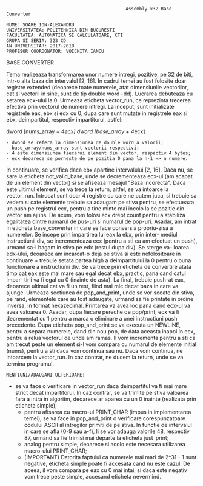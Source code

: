                                                 Assembly x32 Base Converter
                                           
    NUME: SOARE ION-ALEXANDRU
    UNIVERSITATEA: POLITEHNICA DIN BUCURESTI
    FACULTATEA: AUTOMATICA SI CALCULATOARE, CTI
    GRUPA SI SERIA: 323 CD
    AN UNIVERSITAR: 2017-2018
    PROFESOR COORDONATOR: VOICHITA IANCU

BASE CONVERTER
	
Tema realizeaza transformarea unor numere intregi, pozitive, pe 32 de biti,
intr-o alta baza din intervalul [2, 16]. In cadrul temei au fost folosite doar
registre extended (deoarece toate numerele, atat dimensiunile vectorilor, cat si
vectorii in sine, sunt de tip double word -dd).
	Lucrarea debuteaza cu setarea ecx-ului la 0. Urmeaza eticheta vector_run, ce 
reprezinta trecerea efectiva prin vectorul de numere intregi. La inceput, sunt 
initializate registrele eax, ebx si edx cu 0, dupa care sunt mutate in registrele
 eax si ebx, deimpartitul, respectiv impartitorul, astfel:

dword [nums_array + 4*ecx]
dword [base_array + 4*ecx]

    - dword se refera la dimensiunea de double word a valorii;
    - base_array/nums_array sunt vectorii respectivi;
    - 4 este dimensiunea fiecarui element din vector, respectiv 4 bytes;
    - ecx deoarece se porneste de pe pozitia 0 pana la n-1 => n numere.

In continuare, se verifica daca ebx apartine intervalului [2, 16]. Daca nu,
se sare la eticheta not_valid_base, unde se decrementeaza ecx-ul (am scapat de un
element din vector) si se afiseaza mesajul "Baza incorecta". Daca este ultimul
element, se va trece la return, altfel, se va intoarce la vector_run.
	Intrucat sunt doar 4 registre cu care ne putem juca, si trebuie sa vedem
si cate elemente trebuie sa adaugam pe stiva pentru, se efectueaza un push pe
registrul ecx, pentru a tine minte mai incolo la ce pozitie din vector am ajuns.
De acum, vom folosi ecx drept count pentru a stabiliza egalitatea dintre
numarul de pus-uri si numarul de pop-uri.
	Asadar, am intrat in eticheta base_converter in care se face conversia
propriu-zisa a numerelor. Se incepe prin impartirea lui eax la ebx, prin inter-
mediul instructiunii div, se incrementeaza ecx (pentru a sti ca am efectuat
un push), urmand sa-l bagam in stiva pe edx (restul dupa div). Se sterge va-
loarea edx-ului, deoarece am incarcat-o deja pe stiva si este nefolositoare
in continuare + trebuie setata partea high a deimpartitului la 0 pentru o buna
functionare a instructiunii div. Se va trece prin eticheta de convertire atata
timp cat eax este mai mare sau egal decat ebx, practic, pana cand catul impar-
tirii va fi egal cu 0 (inainte de asta). La final, trebuie push-at eax, 
deoarece ultimul cat va fi un rest, fiind mai mic decat baza in care va ajunge.
	Urmeaza sectiunea de pop_and_print, unde se vor scoate din stiva, pe rand,
elementele care au fost adaugate, urmand sa fie printate in ordine inversa, in
format hexazecimal. Printarea va avea loc pana cand ecx-ul va avea valoarea 0.
Asadar, dupa fiecare pereche de pop/print, ecx va fi decrementat cu 1 pentru a
marca o eliminare a unei instructiuni push precedente.
	Dupa eticheta pop_and_print se va executa un NEWLINE, pentru a separa
numerele, dand din nou pop, de data aceasta inapoi in ecx, pentru a relua
vectorul de unde am ramas. Il vom incrementa pentru a sti ca am trecut peste un
element si-l vom compara cu numarul de elemente initial (nums), pentru a sti daca
vom continua sau nu. Daca vom continua, ne intoarcem la vector_run. In caz contrar,
ne ducem la return, unde se va termina programul.

	MENTIUNI/ADAUGARI ULTERIOARE:

- se va face o verificare in vector_run daca deimpartitul va fi mai mare
strict decat impartitorul. In caz contrar, se va trimite pe stiva valoarea
fara a intra in algoritm, deoarece ar aparea cu un 0 inainte (realizata prin
eticheta simple);
	- pentru afisarea cu macro-ul PRINT_CHAR (impus in implementarea temei), 
se va face in pop_and_print o verificare corespunzatoare codului ASCII al
intregilor primiti de pe stiva. In functie de intervalul in care se afla (0-9 sau
a-f), li se vor adauga valorile 48, respectiv 87, urmand sa fie trimisi mai departe
la eticheta just_print;
	- analog pentru simple, deoarece si acolo este necesara utilizarea macro-ului
PRINT_CHAR;
	- (IMPORTANT) Datorita faptului ca numerele mai mari de 2^31 - 1 sunt 
negative, eticheta simple poate fi accesata cand nu este cazul. De aceea, il
vom compara pe eax cu 0 mai intai, si daca este negativ vom trece peste
simple, accesand eticheta nevermind.
	
